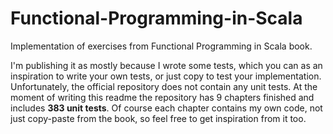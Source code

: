# Functional-Programming-in-Scala
Implementation of exercises from Functional Programming in Scala book.

I'm publishing it as mostly because I wrote some tests, which you can as an inspiration to write your own tests, or just copy to test your implementation. Unfortunately, the official repository does not contain any unit tests. At the moment of writing this readme the repository has 9 chapters finished and includes **383 unit tests**. Of course each chapter contains my own code, not just copy-paste from the book, so feel free to get inspiration from it too.